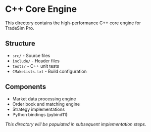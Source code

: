 # C++ Core Engine

This directory contains the high-performance C++ core engine for TradeSim Pro.

## Structure

- `src/` - Source files
- `include/` - Header files
- `tests/` - C++ unit tests
- `CMakeLists.txt` - Build configuration

## Components

- Market data processing engine
- Order book and matching engine
- Strategy implementations
- Python bindings (pybind11)

_This directory will be populated in subsequent implementation steps._
